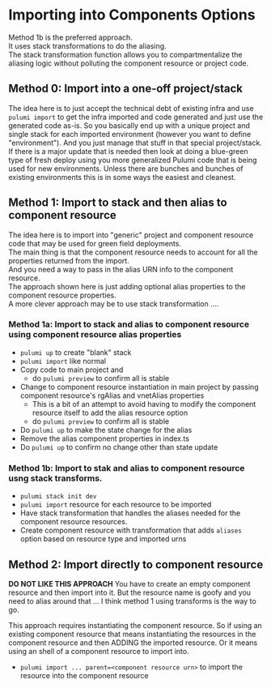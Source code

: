 # Importing into Components Options

Method 1b is the preferred approach.  
It uses stack transformations to do the aliasing.  
The stack transformation function allows you to compartmentalize the aliasing logic without polluting the component resource or project code.

## Method 0: Import into a one-off project/stack
The idea here is to just accept the technical debt of existing infra and use `pulumi import` to get the infra imported and code
generated and just use the generated code as-is.
So you basically end up with a unique project and single stack for each imported environment (however you want to define "environment").
And you just manage that stuff in that special project/stack.
If there is a major update that is needed then look at doing a blue-green type of fresh deploy using you more generalized Pulumi code that is being used for new environments.
Unless there are bunches and bunches of existing environments this is in some ways the easiest and cleanest.

## Method 1: Import to stack and then alias to component resource
The idea here is to import into "generic" project and component resource code that may be used for green field deployments.  
The main thing is that the component resource needs to account for all the properties returned from the import.  
And you need a way to pass in the alias URN info to the component resource.  
The approach shown here is just adding optional alias properties to the component resource properties.  
A more clever approach may be to use stack transformation ....
### Method 1a: Import to stack and alias to component resource using component resource alias properties
* `pulumi up` to create "blank" stack
* `pulumi import` like normal
* Copy code to main project and 
  * do `pulumi preview` to confirm all is stable
* Change to component resource instantiation in main project by passing component resource's rgAlias and vnetAlias properties
  * This is a bit of an attempt to avoid having to modify the component resource itself to add the alias resource option 
  * do `pulumi preview` to confirm all is stable
* Do `pulumi up` to make the state change for the alias
* Remove the alias component properties in index.ts
* Do `pulumi up` to confirm no change other than state update

### Method 1b: Import to stak and alias to component resource usng stack transforms.
* `pulumi stack init dev`
* `pulumi import` resource for each resource to be imported
* Have stack transformation that handles the aliases needed for the component resource resources.
* Create component resource with transformation that adds `aliases` option based on resource type and imported urns

## Method 2: Import directly to component resource
**DO NOT LIKE THIS APPROACH**
You have to create an empty component resource and then import into it.
But the resource name is goofy and you need to alias around that ...
I think method 1 using transforms is the way to go.

This approach requires instantiating the component resource. 
So if using an existing component resource that means instantiating the resources in the component resource and then ADDING the imported resource. 
Or it means using an shell of a component resource to import into.
* `pulumi import ... parent=<component resource urn>` to import the resource into the component resource